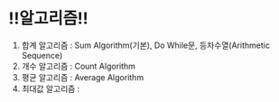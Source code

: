# !!알고리즘!!

1. 합계 알고리즘 : Sum Algorithm(기본), Do While문, 등차수열(Arithmetic Sequence)
2. 개수 알고리즘 : Count Algorithm
3. 평균 알고리즘 : Average Algorithm
4. 최대값 알고리즘 : 